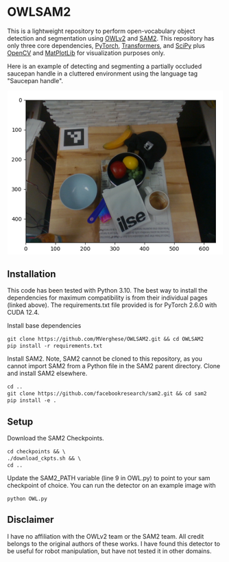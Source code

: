 # OWLSAM2
This is a lightweight repository to perform open-vocabulary object detection and segmentation using [OWLv2](https://huggingface.co/docs/transformers/en/model_doc/owlv2) and [SAM2](https://github.com/facebookresearch/sam2).
This repository has only three core dependencies, [PyTorch](https://pytorch.org/get-started/locally/), [Transformers](https://huggingface.co/docs/transformers/en/installation), and [SciPy](https://scipy.org/install/) plus [OpenCV](https://pypi.org/project/opencv-python/) and [MatPlotLib](https://matplotlib.org/stable/install/index.html) for visualization purposes only.

Here is an example of detecting and segmenting a partially occluded saucepan handle in a cluttered environment using the language tag "Saucepan handle".
<p align="center">
  <img src="example.png" width="640" title="Example Detection"/>
</p>

## Installation
This code has been tested with Python 3.10. The best way to install the dependencies for maximum compatibility is from their individual pages (linked above). The requirements.txt file provided is for PyTorch 2.6.0 with CUDA 12.4.

Install base dependencies
```
git clone https://github.com/MVerghese/OWLSAM2.git && cd OWLSAM2
pip install -r requirements.txt
```

Install SAM2. Note, SAM2 cannot be cloned to this repository, as you cannot import SAM2 from a Python file in the SAM2 parent directory. Clone and install SAM2 elsewhere.
```
cd ..
git clone https://github.com/facebookresearch/sam2.git && cd sam2
pip install -e .
```
## Setup
Download the SAM2 Checkpoints.
```
cd checkpoints && \
./download_ckpts.sh && \
cd ..
```
Update the SAM2_PATH variable (line 9 in OWL.py) to point to your sam checkpoint of choice. You can run the detector on an example image with
```
python OWL.py
```

## Disclaimer
I have no affiliation with the OWLv2 team or the SAM2 team. All credit belongs to the original authors of these works. I have found this detector to be useful for robot manipulation, but have not tested it in other domains.


